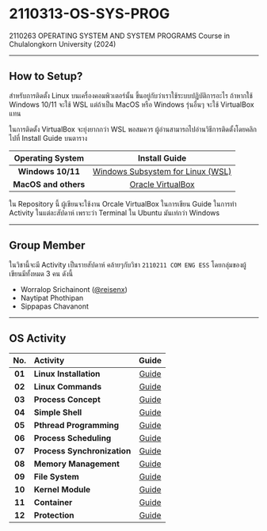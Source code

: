 # 2110313-OS-SYS-PROG

2110263 OPERATING SYSTEM AND SYSTEM PROGRAMS Course in Chulalongkorn University (2024)

---

## How to Setup?

สำหรับการติดตั้ง Linux บนเครื่องคอมพิวเตอร์นั้น ขึ้นอยู่กับว่าเราใช้ระบบปฏิบัติการอะไร ถ้าหากใช้ Windows 10/11 จะใช้ WSL แต่ถ้าเป็น MacOS หรือ Windows รุ่นอื่นๆ จะใช้ VirtualBox แทน

ในการติดตั้ง VirtualBox จะยุ่งยากกว่า WSL พอสมควร ผู้อ่านสามารถไปอ่านวิธีการติดตั้งโดยคลิกไปที่ Install Guide บนตาราง

|   Operating System   |             Install Guide             |
| :------------------: | :-----------------------------------: |
|  **Windows 10/11**   | [Windows Subsystem for Linux (WSL)]() |
| **MacOS and others** |         [Oracle VirtualBox]()         |

ใน Repository นี้ ผู้เขียนจะใช้งาน Orcale VirtualBox ในการเขียน Guide ในการทำ Activity ในแต่ละสัปดาห์ เพราะว่า Terminal ใน Ubuntu มันเท่กว่า Windows

---

## Group Member

ในวิชานี้จะมี Activity เป็นรายสัปดาห์ คล้ายๆกับวิชา `2110211 COM ENG ESS` โดยกลุ่มของผู้เขียนมีทั้งหมด 3 คน ดังนี้

- Worralop Srichainont ([@reisenx](https://github.com/reisenx))
- Naytipat Phothipan
- Sippapas Chavanont

---

## OS Activity

|  No.   | Activity                    |   Guide   |
| :----: | :-------------------------- | :-------: |
| **01** | **Linux Installation**      | [Guide]() |
| **02** | **Linux Commands**          | [Guide]() |
| **03** | **Process Concept**         | [Guide]() |
| **04** | **Simple Shell**            | [Guide]() |
| **05** | **Pthread Programming**     | [Guide]() |
| **06** | **Process Scheduling**      | [Guide]() |
| **07** | **Process Synchronization** | [Guide]() |
| **08** | **Memory Management**       | [Guide]() |
| **09** | **File System**             | [Guide]() |
| **10** | **Kernel Module**           | [Guide]() |
| **11** | **Container**               | [Guide]() |
| **12** | **Protection**              | [Guide]() |
